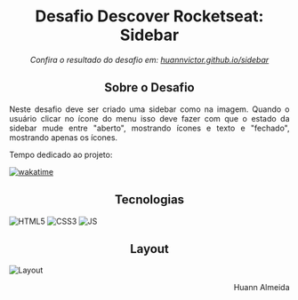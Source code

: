 <h1 align="center">Desafio Descover Rocketseat: Sidebar</h1>

<p align="center"><em>Confira o resultado do desafio em: <a href="https://huannvictor.github.io/sidebar/">huannvictor.github.io/sidebar</a></em></p>

<h2 align="center">Sobre o Desafio</h2>
<p align="justify">Neste desafio deve ser criado uma sidebar como na imagem. Quando o usuário clicar no ícone do menu isso deve fazer com que o estado da sidebar mude entre "aberto", mostrando ícones e texto e "fechado", mostrando apenas os ícones.</p>

<p>Tempo dedicado ao projeto:</p>
<a href="https://wakatime.com/badge/user/5a2e9d27-6aba-49b5-9755-f97369431e1e/project/c8ca79e9-6469-4c9e-88ac-dd6404fc7a9c">
  <img src="https://wakatime.com/badge/user/5a2e9d27-6aba-49b5-9755-f97369431e1e/project/c8ca79e9-6469-4c9e-88ac-dd6404fc7a9c.svg" alt="wakatime">
</a>  

<h2 align="center">Tecnologias</h2>
<div align="center" style="display: inline">
  <img src="https://img.shields.io/badge/%20-HTML5-orange" alt="HTML5">
  <img src="https://img.shields.io/badge/%20-CSS3-blue" alt="CSS3"> 
  <img src="https://img.shields.io/badge/%20-JavaScript-yellow" alt="JS">
</div>

<h2 align="center">Layout</h2>
<img src="https://raw.githubusercontent.com/huannvictor/sidebar/main/images/desafioSidebar.gif" alt="Layout">

<p align="right"> Huann Almeida </p>
